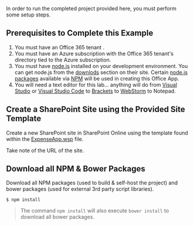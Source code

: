In order to run the completed project provided here, you must perform some setup steps. 

## Prerequisites to Complete this Example
1. You must have an Office 365 tenant . 
1. You must have an Azure subscription with the Office 365 tenant's directory tied to the Azure subscription.
1. You must have [node.js](http://nodejs.org/) installed on your development environment. You can get node.js from the [downlods](http://nodejs.org/download/) section on their site. Certain [node.js packages](https://www.npmjs.org) available via [NPM](htttps://www.npmjs.org) will be used in creating this Office App.
1. You will need a text editor for this lab... anything will do from [Visual Studio](https://www.visualstudio.com/) or [Visual Studio Code](http://code.visualstudio.com) to [Brackets](http://www.brackets.io) to [WebStorm](https://www.jetbrains.com/webstorm/) to Notepad.

## Create a SharePoint Site using the Provided Site Template
Create a new SharePoint site in SharePoint Online using the template found within the [ExpenseApp.wsp](ExpenseApp.wsp) file.

Take note of the URL of the site.

## Download all NPM & Bower Packages
Download all NPM packages (used to build & self-host the project) and bower packages (used for external 3rd party script libraries).

````
$ npm install
````

> The command `npm install` will also execute `bower install` to download all bower packages.